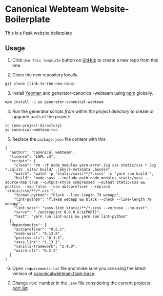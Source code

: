 # Canonical Webteam Website-Boilerplate
This is a flask website boilerplate

## Usage

1. Click `Use this template` button on [GitHub](https://help.github.com/en/articles/creating-a-repository-from-a-template) to create a new repo from this one.

2. Clone the new repository locally.

```bash
git clone {link-to-the-new-repo}
```

3. Install [Yeoman](http://yeoman.io) and generator-canonical-webteam using [npm](https://www.npmjs.com/) globally.

```bash
npm install -g yo generator-canonical-webteam
```

4. Run the generator scripts *from within the project directory* to create or upgrade parts of the project:

```bash
cd {new-project-directory}
yo canonical-webteam:run
```
5. Replace the `package.json` file content with this:

```
{
  "author": "Canonical webteam",
  "license": "LGPL v3",
  "scripts": {
    "clean": "rm -rf node_modules yarn-error.log css static/css *.log *.sqlite _site/ build/ .jekyll-metadata .bundle",
    "watch": "watch -p 'static/sass/**/*.scss' -c 'yarn run build'",
    "build": "node-sass --include-path node_modules static/sass --source-map true --output-style compressed --output static/css && postcss --map false --use autoprefixer --replace 'static/css/**/*.css'",
    "format-python": "black --line-length 79 webapp",
    "lint-python": "flake8 webapp && black --check --line-length 79 webapp",
    "lint-scss": "sass-lint static/**/*.scss --verbose --no-exit",
    "serve": "./entrypoint 0.0.0.0:${PORT}",
    "test": "yarn run lint-scss && yarn run lint-python"
  },
  "dependencies": {
    "autoprefixer": "9.6.1",
    "node-sass": "4.12.0",
    "postcss-cli": "6.1.3",
    "sass-lint": "1.13.1",
    "vanilla-framework": "2.4.0",
    "watch-cli": "0.2.3"
  }
}
```

6. Open `requirements.txt` file and make sure you are using the latest version of [canonicalwebteam.flask-base](https://pypi.org/project/canonicalwebteam.flask-base/).

7. Change `PORT` number in the `.env` file considering the [current projects port list](https://canonical-web-and-design.github.io/practices/project-structure/ports.html).
